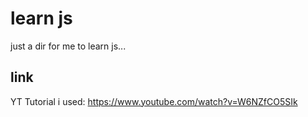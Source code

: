 # learn js
just a dir for me to learn js...

## link
YT Tutorial i used:
https://www.youtube.com/watch?v=W6NZfCO5SIk